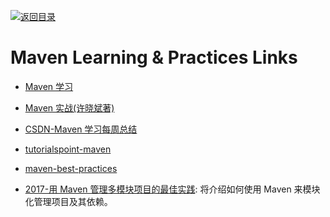 [![返回目录](https://user-images.githubusercontent.com/5803001/38079637-ff0abcf0-3371-11e8-9b76-ad651620afc7.jpg)](https://github.com/wxyyxc1992/Awesome-Links)

# Maven Learning & Practices Links

- [Maven 学习](https://tracylihui.github.io/2015/07/09/Maven%E5%AD%A6%E4%B9%A0/)

* [Maven 实战(许晓斌著)](http://www.linuxidc.com/Linux/2014-12/110503.htm)

- [CSDN-Maven 学习每周总结](http://blog.csdn.net/lfsfxy9/article/category/1516519)

* [tutorialspoint-maven](https://ayayui.gitbooks.io/tutorialspoint-maven/content/book/maven_build_life_cycle.html)

- [maven-best-practices](http://www.kyleblaney.com/maven-best-practices/)

- [2017-用 Maven 管理多模块项目的最佳实践](https://parg.co/AaN): 将介绍如何使用 Maven 来模块化管理项目及其依赖。
